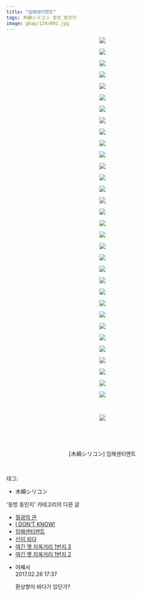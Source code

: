 ```yaml
---
title: "임해센티멘트"
tags: 木綿シリコン 동방_동인지
image: ghap/129/001.jpg
---
```

<div class="article">
<p style="text-align: center; clear: none; float: none;"><img src="{{ site.nasurl }}/ghap/129/001.jpg"/></p>
<p style="text-align: center; clear: none; float: none;"><img src="{{ site.nasurl }}/ghap/129/002.jpg"/></p>
<p style="text-align: center; clear: none; float: none;"><img src="{{ site.nasurl }}/ghap/129/003.jpg"/></p>
<p style="text-align: center; clear: none; float: none;"><img src="{{ site.nasurl }}/ghap/129/004.jpg"/></p>
<p style="text-align: center; clear: none; float: none;"><img src="{{ site.nasurl }}/ghap/129/005.jpg"/></p>
<p style="text-align: center; clear: none; float: none;"><img src="{{ site.nasurl }}/ghap/129/006.jpg"/></p>
<p style="text-align: center; clear: none; float: none;"><img src="{{ site.nasurl }}/ghap/129/007.jpg"/></p>
<p style="text-align: center; clear: none; float: none;"><img src="{{ site.nasurl }}/ghap/129/008.jpg"/></p>
<p style="text-align: center; clear: none; float: none;"><img src="{{ site.nasurl }}/ghap/129/009.jpg"/></p>
<p style="text-align: center; clear: none; float: none;"><img src="{{ site.nasurl }}/ghap/129/010.jpg"/></p>
<p style="text-align: center; clear: none; float: none;"><img src="{{ site.nasurl }}/ghap/129/011.jpg"/></p>
<p style="text-align: center; clear: none; float: none;"><img src="{{ site.nasurl }}/ghap/129/012.jpg"/></p>
<p style="text-align: center; clear: none; float: none;"><img src="{{ site.nasurl }}/ghap/129/013.jpg"/></p>
<p style="text-align: center; clear: none; float: none;"><img src="{{ site.nasurl }}/ghap/129/014.jpg"/></p>
<p style="text-align: center; clear: none; float: none;"><img src="{{ site.nasurl }}/ghap/129/015.jpg"/></p>
<p style="text-align: center; clear: none; float: none;"><img src="{{ site.nasurl }}/ghap/129/016.jpg"/></p>
<p style="text-align: center; clear: none; float: none;"><img src="{{ site.nasurl }}/ghap/129/017.jpg"/></p>
<p style="text-align: center; clear: none; float: none;"><img src="{{ site.nasurl }}/ghap/129/018.jpg"/></p>
<p style="text-align: center; clear: none; float: none;"><img src="{{ site.nasurl }}/ghap/129/019.jpg"/></p>
<p style="text-align: center; clear: none; float: none;"><img src="{{ site.nasurl }}/ghap/129/020.jpg"/></p>
<p style="text-align: center; clear: none; float: none;"><img src="{{ site.nasurl }}/ghap/129/021.jpg"/></p>
<p style="text-align: center; clear: none; float: none;"><img src="{{ site.nasurl }}/ghap/129/022.jpg"/></p>
<p style="text-align: center; clear: none; float: none;"><img src="{{ site.nasurl }}/ghap/129/023.jpg"/></p>
<p style="text-align: center; clear: none; float: none;"><img src="{{ site.nasurl }}/ghap/129/024.jpg"/></p>
<p style="text-align: center; clear: none; float: none;"><img src="{{ site.nasurl }}/ghap/129/025.jpg"/></p>
<p style="text-align: center; clear: none; float: none;"><img src="{{ site.nasurl }}/ghap/129/026.jpg"/></p>
<p style="text-align: center; clear: none; float: none;"><img src="{{ site.nasurl }}/ghap/129/027.jpg"/></p>
<p style="text-align: center; clear: none; float: none;"><img src="{{ site.nasurl }}/ghap/129/028.jpg"/></p>
<p style="text-align: center; clear: none; float: none;"><img src="{{ site.nasurl }}/ghap/129/029.jpg"/></p>
<p style="text-align: center; clear: none; float: none;"><img src="{{ site.nasurl }}/ghap/129/030.jpg"/></p>
<p style="text-align: center; clear: none; float: none;"><img src="{{ site.nasurl }}/ghap/129/031.jpg"/></p>
<p style="text-align: center; clear: none; float: none;"><img src="{{ site.nasurl }}/ghap/129/032.jpg"/></p>
<p style="text-align: center; clear: none; float: none;"><br/></p>
<p style="text-align: center; clear: none; float: none;"><img src="{{ site.nasurl }}/ghap/129/033.jpg"/></p>
<p style="text-align: center; clear: none; float: none;"><br/></p>
<p style="text-align: center; clear: none; float: none;"><br/></p>
<p style="text-align: center; clear: none; float: none;">[木綿シリコン] 임해센티멘트</p>
<p><br/></p>
</div><div class="tagTrail">
<p>태그: </p>
<ul>
<li>木綿シリコン</li>
</ul>
</div><div class="another">
<p>'동방 동인지' 카테고리의 다른 글</p>
<ul>
<li><a href="/2016-06-18-ghap_131">월광의 관</a></li>
<li><a href="/2016-06-18-ghap_130">I DON’T KNOW!</a></li>
<li><a href="/2016-06-18-ghap_129">임해센티멘트</a></li>
<li><a href="/2016-06-18-ghap_128">신이 되다</a></li>
<li><a href="/2016-06-18-ghap_127">여긴 옛 지옥거리 1번지 3</a></li>
<li><a href="/2016-06-18-ghap_126">여긴 옛 지옥거리 1번지 2</a></li>
</ul>
</div><div class="cb_module cb_fluid">
<div class="cb_wrt cb_profile">
<div class="comment">
<ul>
<li class="cb_thumb_off" id="comment14925921">
<div class="cb_comment_area">
<div class="cb_info_area">
<div class="cb_section">
<span class="cb_nick_name">어째서</span>
</div>
<div class="cb_section">
<span class="cb_date">2017.02.26 17:37 </span>
</div>
</div>
<div class="cb_dsc_comment">
<p class="cb_dsc">
											환상향이 바다가 있던가?
										</p>
</div>
</div></li>
</ul>
</div>
</div><!-- commentList close -->
</div>